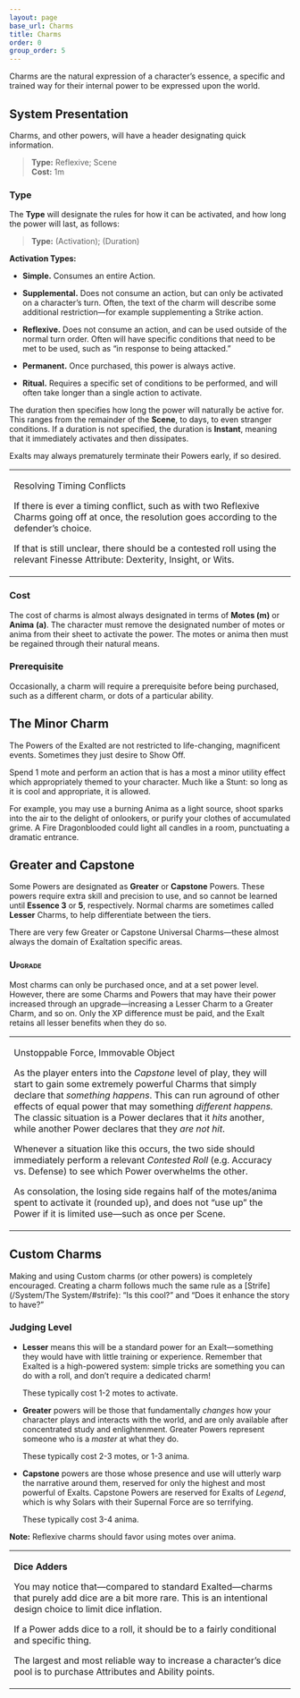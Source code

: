 ```yaml
---
layout: page
base_url: Charms
title: Charms
order: 0
group_order: 5
---
```


Charms are the natural expression of a character’s essence, a specific
and trained way for their internal power to be expressed upon the world.

System Presentation
-------------------

Charms, and other powers, will have a header designating quick
information.

> **Type:** Reflexive; Scene  
> **Cost:** 1m

### Type

The **Type** will designate the rules for how it can be activated, and
how long the power will last, as follows:

> **Type:** (Activation); (Duration)

**Activation Types:**

-   **Simple.** Consumes an entire Action.

-   **Supplemental.** Does not consume an action, but can only be
    activated on a character’s turn. Often, the text of the charm will
    describe some additional restriction—for example supplementing a
    Strike action.

-   **Reflexive.** Does not consume an action, and can be used outside
    of the normal turn order. Often will have specific conditions that
    need to be met to be used, such as “in response to being attacked.”

-   **Permanent.** Once purchased, this power is always active.

-   **Ritual.** Requires a specific set of conditions to be performed,
    and will often take longer than a single action to activate.

The duration then specifies how long the power will naturally be active
for. This ranges from the remainder of the **Scene**, to days, to even
stranger conditions. If a duration is not specified, the duration is
**Instant**, meaning that it immediately activates and then dissipates.

Exalts may always prematurely terminate their Powers early, if so
desired.

<table>
<tbody>
<tr class="odd">
<td><p>Resolving Timing Conflicts</p>
<p>If there is ever a timing conflict, such as with two Reflexive Charms going off at once, the resolution goes according to the defender’s choice.</p>
<p>If that is still unclear, there should be a contested roll using the relevant Finesse Attribute: Dexterity, Insight, or Wits.</p></td>
</tr>
</tbody>
</table>

### Cost

The cost of charms is almost always designated in terms of **Motes (m)**
or **Anima** **(a)**. The character must remove the designated number of
motes or anima from their sheet to activate the power. The motes or
anima then must be regained through their natural means.

### Prerequisite

Occasionally, a charm will require a prerequisite before being
purchased, such as a different charm, or dots of a particular ability.

The Minor Charm
---------------

The Powers of the Exalted are not restricted to life-changing,
magnificent events. Sometimes they just desire to Show Off.

Spend 1 mote and perform an action that is has a most a minor utility
effect which appropriately themed to your character. Much like a Stunt:
so long as it is cool and appropriate, it is allowed.

For example, you may use a burning Anima as a light source, shoot sparks
into the air to the delight of onlookers, or purify your clothes of
accumulated grime. A Fire Dragonblooded could light all candles in a
room, punctuating a dramatic entrance.

Greater and Capstone
--------------------

Some Powers are designated as **Greater** or **Capstone** Powers. These
powers require extra skill and precision to use, and so cannot be
learned until **Essence 3** or **5**, respectively. Normal charms are
sometimes called **Lesser** Charms, to help differentiate between the
tiers.

There are very few Greater or Capstone Universal Charms—these almost
always the domain of Exaltation specific areas.

### <span class="smallcaps">Upgrade</span>

Most charms can only be purchased once, and at a set power level.
However, there are some Charms and Powers that may have their power
increased through an upgrade—increasing a Lesser Charm to a Greater
Charm, and so on. Only the XP difference must be paid, and the Exalt
retains all lesser benefits when they do so.

<table>
<tbody>
<tr class="odd">
<td><p>Unstoppable Force, Immovable Object</p>
<p>As the player enters into the <em>Capstone</em> level of play, they will start to gain some extremely powerful Charms that simply declare that <em>something happens</em>. This can run aground of other effects of equal power that may something <em>different happens.</em> The classic situation is a Power declares that it <em>hits</em> another, while another Power declares that they <em>are not hit</em>.</p>
<p>Whenever a situation like this occurs, the two side should immediately perform a relevant <em>Contested Roll</em> (e.g. Accuracy vs. Defense) to see which Power overwhelms the other.</p>
<p>As consolation, the losing side regains half of the motes/anima spent to activate it (rounded up), and does not “use up” the Power if it is limited use—such as once per Scene.</p></td>
</tr>
</tbody>
</table>

Custom Charms
-------------

Making and using Custom charms (or other powers) is completely
encouraged. Creating a charm follows much the same rule as a
[Strife](/System/The System/#strife): “Is this cool?” and “Does it enhance the story to
have?”

### Judging Level

-   **Lesser** means this will be a standard power for an
    Exalt—something they would have with little training or experience.
    Remember that Exalted is a high-powered system: simple tricks are
    something you can do with a roll, and don’t require a dedicated
    charm!

    These typically cost 1-2 motes to activate.

-   **Greater** powers will be those that fundamentally *changes* how
    your character plays and interacts with the world, and are only
    available after concentrated study and enlightenment. Greater Powers
    represent someone who is a *master* at what they do.

    These typically cost 2-3 motes, or 1-3 anima.

-   **Capstone** powers are those whose presence and use will utterly
    warp the narrative around them, reserved for only the highest and
    most powerful of Exalts. Capstone Powers are reserved for Exalts of
    *Legend*, which is why Solars with their Supernal Force are so
    terrifying.

    These typically cost 3-4 anima.

**Note:** Reflexive charms should favor using motes over anima.

<table>
<tbody>
<tr class="odd">
<td><p><strong>Dice Adders</strong></p>
<p>You may notice that—compared to standard Exalted—charms that purely add dice are a bit more rare. This is an intentional design choice to limit dice inflation.</p>
<p>If a Power adds dice to a roll, it should be to a fairly conditional and specific thing.</p>
<p>The largest and most reliable way to increase a character’s dice pool is to purchase Attributes and Ability points.</p></td>
</tr>
</tbody>
</table>
